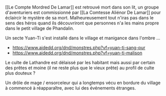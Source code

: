 [[Le Compte Mordred De Lamar]] est retrouvé mort dans son lit, un groupe d'aventuriers est commissionné par [[La Comtesse Aliénor De Lamar]] pour éclaircir le mystère de sa mort. Malheureusement tout n'iras pas dans le sens des héros quand ils découvriront que personnes n'a les mains propre dans le petit village de Phandalin.

Un secte Yuan-Ti s'est installé dans le village et manigance dans l'ombre ...
- https://www.aidedd.org/dnd/monstres.php?vf=yuan-ti-sang-pur
- https://www.aidedd.org/dnd/monstres.php?vf=yuan-ti-malison

Le culte de Lathandre est délaissé par les habitant mais aussi par certain des prêtes et moine (il ne reste plus que le vieux prête) au profil de culte plus douteux ?

Un drôle de mage / ensorceleur qui a longtemps vécu en bordure du village à commencé à réapparaître, avec lui des événements étranges.

